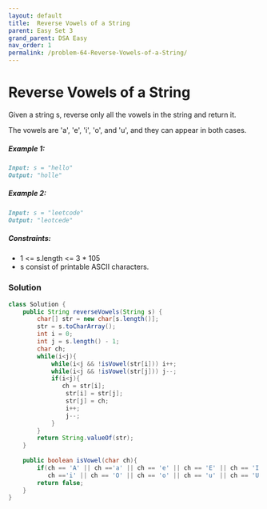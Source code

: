 ```yaml
---
layout: default
title:  Reverse Vowels of a String
parent: Easy Set 3
grand_parent: DSA Easy
nav_order: 1
permalink: /problem-64-Reverse-Vowels-of-a-String/
---
```

#   Reverse Vowels of a String
Given a string s, reverse only all the vowels in the string and return it.

The vowels are 'a', 'e', 'i', 'o', and 'u', and they can appear in both cases.

##### Example 1:
```markdown
Input: s = "hello"
Output: "holle"
```
##### Example 2:
```markdown
Input: s = "leetcode"
Output: "leotcede"
```
##### Constraints:
* 1 <= s.length <= 3 * 105
* s consist of printable ASCII characters.

### Solution
```java
class Solution {
    public String reverseVowels(String s) {
        char[] str = new char[s.length()];
        str = s.toCharArray();
        int i = 0;
        int j = s.length() - 1;
        char ch;
        while(i<j){
            while(i<j && !isVowel(str[i])) i++;
            while(i<j && !isVowel(str[j])) j--;
            if(i<j){
               ch = str[i];
                str[i] = str[j];
                str[j] = ch;
                i++;
                j--;
            }
        }
        return String.valueOf(str);
    }
    
    public boolean isVowel(char ch){
        if(ch == 'A' || ch =='a' || ch == 'e' || ch == 'E' || ch == 'I' ||
           ch =='i' || ch == 'O' || ch == 'o' || ch == 'u' || ch == 'U') return true;
        return false;
    }
}
```